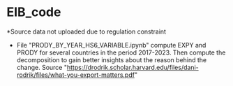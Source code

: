 # EIB_code

*Source data not uploaded due to regulation constraint

- File "PRODY_BY_YEAR_HS6_VARIABLE.ipynb" compute EXPY and PRODY for several countries in the period 2017-2023. Then compute the decomposition to gain better insights about the reason behind the change.
  Source "https://drodrik.scholar.harvard.edu/files/dani-rodrik/files/what-you-export-matters.pdf"
